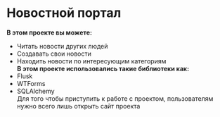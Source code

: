 # **Новостной портал**
**В этом проекте вы можете:**
- Читать новости других людей
- Создавать свои новости
- Находить новости по интересующим категориям  
**В этом проекте использовались такие библиотеки как:**
- Flusk
- WTForms
- SQLAlchemy  
Для того чтобы приступить к работе с проектом, пользователям нужно всего лишь открыть сайт проекта
